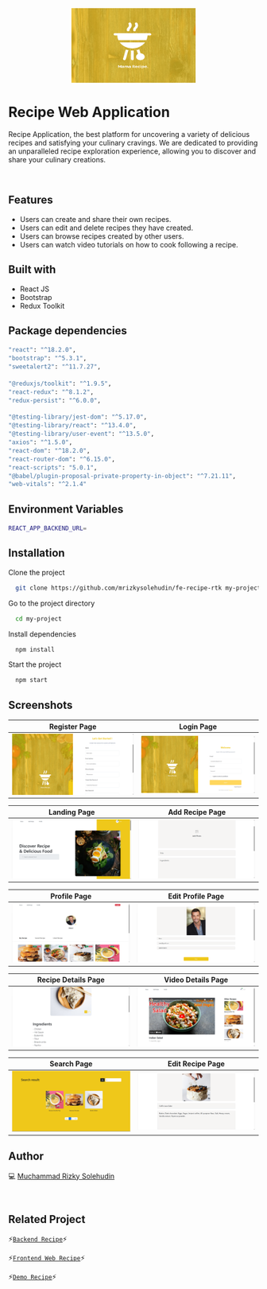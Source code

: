 <div align="center">
 <img height="150" width="250" src="https://github.com/mrizkysolehudin/fe-recipe-rtk/blob/master/public/assets/images/logo-bgyellow.png"  />
</div>

# Recipe Web Application

Recipe Application, the best platform for uncovering a variety of delicious recipes and satisfying your culinary cravings. We are dedicated to providing an unparalleled recipe exploration experience, allowing you to discover and share your culinary creations.

<br />

## Features

- Users can create and share their own recipes.
- Users can edit and delete recipes they have created.
- Users can browse recipes created by other users.
- Users can watch video tutorials on how to cook following a recipe.

## Built with

- React JS
- Bootstrap
- Redux Toolkit

## Package dependencies

```bash
"react": "^18.2.0",
"bootstrap": "^5.3.1",
"sweetalert2": "^11.7.27",

"@reduxjs/toolkit": "^1.9.5",
"react-redux": "^8.1.2",
"redux-persist": "^6.0.0",

"@testing-library/jest-dom": "^5.17.0",
"@testing-library/react": "^13.4.0",
"@testing-library/user-event": "^13.5.0",
"axios": "^1.5.0",
"react-dom": "^18.2.0",
"react-router-dom": "^6.15.0",
"react-scripts": "5.0.1",
"@babel/plugin-proposal-private-property-in-object": "^7.21.11",
"web-vitals": "^2.1.4"
```

## Environment Variables

```bash
REACT_APP_BACKEND_URL=
```

## Installation

Clone the project

```bash
  git clone https://github.com/mrizkysolehudin/fe-recipe-rtk my-project
```

Go to the project directory

```bash
  cd my-project
```

Install dependencies

```bash
  npm install
```

Start the project

```bash
  npm start
```

## Screenshots

| Register Page                                                                                                     | Login Page                                                                                                  |
| ----------------------------------------------------------------------------------------------------------------- | ----------------------------------------------------------------------------------------------------------- |
| ![Register](https://github.com/mrizkysolehudin/fe-recipe-rtk/blob/master/public/assets/screens/register-page.png) | ![Login](https://github.com/mrizkysolehudin/fe-recipe-rtk/blob/master/public/assets/screens/login-page.png) |

| Landing Page                                                                                                         | Add Recipe Page                                                                                                            |
| -------------------------------------------------------------------------------------------------------------------- | -------------------------------------------------------------------------------------------------------------------------- |
| ![Landing Page](https://github.com/mrizkysolehudin/fe-recipe-rtk/blob/master/public/assets/screens/landing-page.png) | ![Add Recipe Page](https://github.com/mrizkysolehudin/fe-recipe-rtk/blob/master/public/assets/screens/add-recipe-page.png) |

| Profile Page                                                                                                         | Edit Profile Page                                                                                                              |
| -------------------------------------------------------------------------------------------------------------------- | ------------------------------------------------------------------------------------------------------------------------------ |
| ![Profile Page](https://github.com/mrizkysolehudin/fe-recipe-rtk/blob/master/public/assets/screens/profile-page.png) | ![Edit Profile Page](https://github.com/mrizkysolehudin/fe-recipe-rtk/blob/master/public/assets/screens/edit-profile-page.png) |

| Recipe Details Page                                                                                                                | Video Details Page                                                                                                               |
| ---------------------------------------------------------------------------------------------------------------------------------- | -------------------------------------------------------------------------------------------------------------------------------- |
| ![Recipe Details Page](https://github.com/mrizkysolehudin/fe-recipe-rtk/blob/master/public/assets/screens/recipe-details-page.png) | ![Video Details Page](https://github.com/mrizkysolehudin/fe-recipe-rtk/blob/master/public/assets/screens/video-details-page.png) |

| Search Page                                                                                                        | Edit Recipe Page                                                                                                             |
| ------------------------------------------------------------------------------------------------------------------ | ---------------------------------------------------------------------------------------------------------------------------- |
| ![Search Page](https://github.com/mrizkysolehudin/fe-recipe-rtk/blob/master/public/assets/screens/search-page.png) | ![Edit Recipe Page](https://github.com/mrizkysolehudin/fe-recipe-rtk/blob/master/public/assets/screens/edit-recipe-page.png) |

## Author

💻 [Muchammad Rizky Solehudin](https://github.com/mrizkysolehudin)

<br />

## Related Project

⚡[`Backend Recipe`](https://github.com/mrizkysolehudin/be-recipe)⚡

⚡[`Frontend Web Recipe`](https://github.com/mrizkysolehudin/fe-recipe-rtk)⚡

⚡[`Demo Recipe`](https://master--fe-recipe-versi2.netlify.app/)⚡

